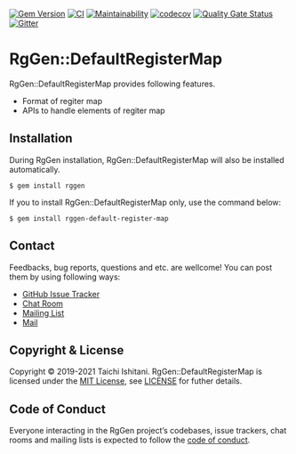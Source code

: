 [![Gem Version](https://badge.fury.io/rb/rggen-default-register-map.svg)](https://badge.fury.io/rb/rggen-default-register-map)
[![CI](https://github.com/rggen/rggen-default-register-map/workflows/CI/badge.svg)](https://github.com/rggen/rggen-default-register-map/actions?query=workflow%3ACI)
[![Maintainability](https://api.codeclimate.com/v1/badges/73177494e096af47f09e/maintainability)](https://codeclimate.com/github/rggen/rggen-default-register-map/maintainability)
[![codecov](https://codecov.io/gh/rggen/rggen-default-register-map/branch/master/graph/badge.svg)](https://codecov.io/gh/rggen/rggen-default-register-map)
[![Quality Gate Status](https://sonarcloud.io/api/project_badges/measure?project=rggen_rggen-default-register-map&metric=alert_status)](https://sonarcloud.io/dashboard?id=rggen_rggen-default-register-map)
[![Gitter](https://badges.gitter.im/rggen/rggen.svg)](https://gitter.im/rggen/rggen?utm_source=badge&utm_medium=badge&utm_campaign=pr-badge)


# RgGen::DefaultRegisterMap

RgGen::DefaultRegisterMap provides following features.

* Format of regiter map
* APIs to handle elements of regiter map

## Installation

During RgGen installation, RgGen::DefaultRegisterMap will also be installed automatically.

```
$ gem install rggen
```

If you to install RgGen::DefaultRegisterMap only, use the command below:

```
$ gem install rggen-default-register-map
```

## Contact

Feedbacks, bug reports, questions and etc. are wellcome! You can post them by using following ways:

* [GitHub Issue Tracker](https://github.com/rggen/rggen-default-register-map/issues)
* [Chat Room](https://gitter.im/rggen/rggen)
* [Mailing List](https://groups.google.com/d/forum/rggen)
* [Mail](mailto:rggen@googlegroups.com)

## Copyright & License

Copyright &copy; 2019-2021 Taichi Ishitani. RgGen::DefaultRegisterMap is licensed under the [MIT License](https://opensource.org/licenses/MIT), see [LICENSE](LICENSE) for futher details.

## Code of Conduct

Everyone interacting in the RgGen project’s codebases, issue trackers, chat rooms and mailing lists is expected to follow the [code of conduct](https://github.com/rggen/rggen-default-register-map/blob/master/CODE_OF_CONDUCT.md).
